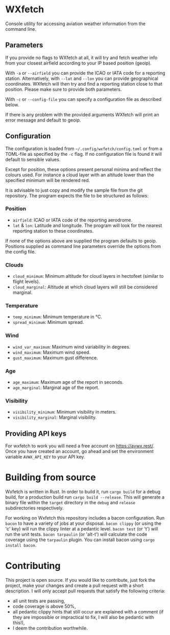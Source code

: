 # WXfetch

Console utility for accessing aviation weather information from the command line.

## Parameters

If you provide no flags to WXfetch at all, it will try and fetch weather info from your closest airfield according to your IP based position (geoip).

With `-a` or `--airfield` you can provide the ICAO or IATA code for a reporting station. Alternatively, with `--lat` and `--lon` you can provide geographical coordinates. WXfetch will then try and find a reporting station close to that position. Please make sure to provide both parameters.

With `-c` or `--config-file` you can specify a configuration file as described below.

If there is any problem with the provided arguments WXfetch will print an error message and default to geoip.

## Configuration

The configuration is loaded from `~/.config/wxfetch/config.toml` or from a TOML-file as specified by the `-c` flag. If no configuration file is found it will default to sensible values.

Except for position, these options present personal minima and reflect the colours used. For instance a cloud layer with an altitude lower than the specified minimum will be rendered red.

It is advisable to just copy and modify the sample file from the git repository. The program expects the file to be structured as follows:

### Position

  - `airfield`: ICAO or IATA code of the reporting aerodrome.
  - `lat` & `lon`: Latitude and longitude. The program will look for the nearest reporting station to these coordinates.

If none of the options above are supplied the program defaults to geoip. Positions supplied as command line parameters override the options from the config file.

### Clouds

  - `cloud_minimum`: Minimum altitude for cloud layers in hectofeet (similar to flight levels).
  - `cloud_marginal`: Altitude at which cloud layers will still be considered marginal.
  
### Temperature

  - `temp_minimum`: Minimum temperature in °C.
  - `spread_minimum`: Minimum spread.

### Wind

  - `wind_var_maximum`: Maximum wind variability in degrees.
  - `wind_maximum`: Maximum wind speed.
  - `gust_maximum`: Maximum gust difference.
  
### Age

  - `age_maximum`: Maximum age of the report in seconds.
  - `age_marginal`: Marginal age of the report.
  
### Visibility

  - `visibility_minimum`: Minimum visibility in meters.
  - `visibility_marginal`: Marginal visibility.
  
## Providing API keys

For wxfetch to work you will need a free account on https://avwx.rest/. Once you have created an account, go ahead and set the environment variable `AVWX_API_KEY` to your API key.

# Building from source

Wxfetch is written in Rust. In order to build it, run `cargo build` for a debug build, for a production build run `cargo build --release`. This will generate a binary file within the `target` directory in the `debug` and `release` subdirectories respectively.

For working on Wxfetch this repository includes a bacon configuration. Run `bacon` to have a variety of jobs at your disposal. `bacon clippy` (or using the 'c' key) will run the clippy linter at a pedantic level. `bacon test` (or 't') will run the unit tests. `bacon tarpaulin` (or 'alt-t') will calculate the code coverage using the `tarpaulin` plugin. You can install bacon using `cargo install bacon`.

# Contributing

This project is open source. If you would like to contribute, just fork the project, make your changes and create a pull request with a short description. I will only accept pull requests that satisfy the following criteria:
- all unit tests are passing,
- code coverage is above 50%,
- all pedantic clippy hints that still occur are explained with a comment (if they are impossible or impractical to fix, I will also be pedantic with this!),
- I deem the contribution worthwhile.
